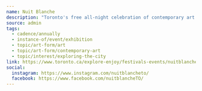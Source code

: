```yaml
---
name: Nuit Blanche
description: "Toronto's free all-night celebration of contemporary art transforms public spaces into extraordinary landscapes from 7 p.m. on October 4 to 7 a.m. on October 5. The 2025 theme, Translating the City, invites artists, curators and audiences to consider how cities can be reimagined, communicated and felt through art."
source: admin
tags:
  - cadence/annually
  - instance-of/event/exhibition
  - topic/art-form/art
  - topic/art-form/contemporary-art
  - topic/interest/exploring-the-city
link: https://www.toronto.ca/explore-enjoy/festivals-events/nuitblanche/
social:
  instagram: https://www.instagram.com/nuitblancheto/
  facebook: https://www.facebook.com/nuitblancheTO/
---
```

